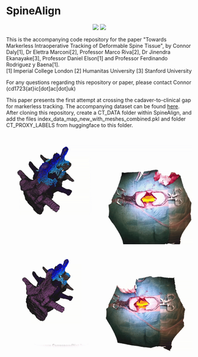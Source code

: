 # SpineAlign

<p align="center">
  <img src="PaperGifs/newgifs/zoomgif.gif" height="300" />
  <img src="PaperGifs/newgifs/pointgif.gif" height="300" />
</p>

This is the accompanying code repository for the paper "Towards Markerless Intraoperative Tracking of Deformable Spine Tissue", by Connor Daly[1], Dr Elettra Marconi[2], Professor Marco Riva[2], Dr Jinendra Ekanayake[3], Professor Daniel Elson[1] and Professor Ferdinando Rodriguez y Baena[1].<br>
[1] Imperial College London
[2] Humanitas University
[3] Stanford University

For any questions regarding this repository or paper, please contact Connor (cd1723{at}ic[dot]ac[dot]uk)

This paper presents the first attempt at crossing the cadaver-to-clinical gap for markerless tracking.
The accompanying dataset can be found [here](https://huggingface.co/datasets/zcbecda/SpineAlign/tree/main).
After cloning this repository, create a CT_DATA folder within SpineAlign, and add the files index_data_map_new_with_meshes_combined.pkl and folder CT_PROXY_LABELS from huggingface to this folder.






<p align="center">
  <img src="PaperGifs/newgifs/labelgif.gif" height="300" />
  <img src="PaperGifs/newgifs/predictgif.gif" height="300" />
</p>
